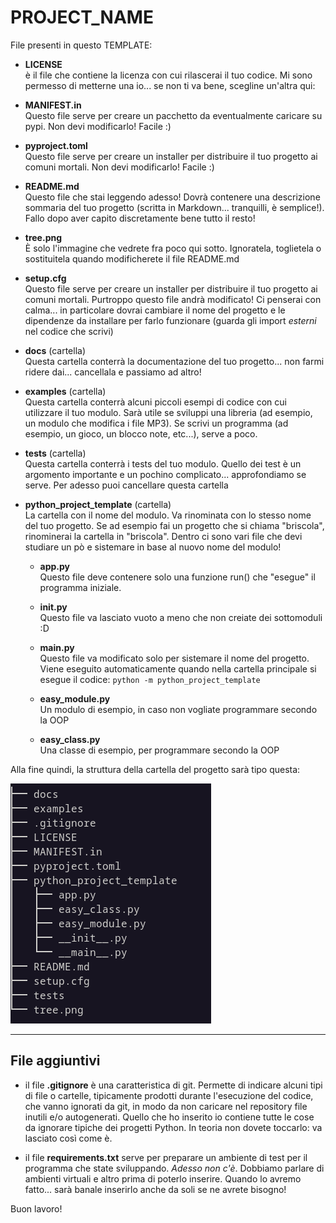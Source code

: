 # PROJECT_NAME

File presenti in questo TEMPLATE:

* **LICENSE**<br>
  è il file che contiene la licenza con cui rilascerai il tuo codice. Mi sono
  permesso di metterne una io... se non ti va bene, scegline un'altra qui:
  
* **MANIFEST.in**<br>
  Questo file serve per creare un pacchetto da eventualmente caricare su pypi.
  Non devi modificarlo! Facile :)
  
* **pyproject.toml**<br>
  Questo file serve per creare un installer per distribuire il tuo progetto ai 
  comuni mortali. 
  Non devi modificarlo! Facile :)
  
* **README.md**<br>
  Questo file che stai leggendo adesso! Dovrà contenere una descrizione sommaria del tuo
  progetto (scritta in Markdown... tranquilli, è semplice!). Fallo dopo aver capito
  discretamente bene tutto il resto!

* **tree.png**<br>
  È solo l'immagine che vedrete fra poco qui sotto. 
  Ignoratela, toglietela o sostituitela quando modificherete il file README.md
  
* **setup.cfg**<br>
  Questo file serve per creare un installer per distribuire il tuo progetto ai 
  comuni mortali. Purtroppo questo file andrà modificato! Ci penserai con calma...
  in particolare dovrai cambiare il nome del progetto e le dipendenze da installare
  per farlo funzionare (guarda gli import *esterni* nel codice che scrivi)
 
* **docs** (cartella)<br>
  Questa cartella conterrà la documentazione del tuo progetto... non farmi ridere dai...
  cancellala e passiamo ad altro!
  
* **examples** (cartella)<br>
  Questa cartella conterrà alcuni piccoli esempi di codice con cui utilizzare il tuo modulo.
  Sarà utile se sviluppi una libreria (ad esempio, un modulo che modifica i file MP3). Se
  scrivi un programma (ad esempio, un gioco, un blocco note, etc...), serve a poco.
  
* **tests** (cartella)<br>
  Questa cartella conterrà i tests del tuo modulo. Quello dei test è un argomento importante
  e un pochino complicato... approfondiamo se serve. Per adesso puoi cancellare questa cartella
  
* **python_project_template** (cartella)<br>
  La cartella con il nome del modulo. Va rinominata con lo stesso nome del tuo progetto. Se
  ad esempio fai un progetto che si chiama "briscola", rinominerai la cartella in "briscola".
  Dentro ci sono vari file che devi studiare un pò e sistemare in base al nuovo nome del 
  modulo!

  * **app.py**<br>
    Questo file deve contenere solo una funzione run() che "esegue" il programma iniziale.
    
  * **__init__.py**<br>
    Questo file va lasciato vuoto a meno che non creiate dei sottomoduli :D
    
  * **__main__.py**<br>
    Questo file va modificato solo per sistemare il nome del progetto. Viene eseguito automaticamente
    quando nella cartella principale si esegue il codice: `python -m python_project_template`
    
  * **easy_module.py**<br>
    Un modulo di esempio, in caso non vogliate programmare secondo la OOP
  
  * **easy_class.py**<br>
    Una classe di esempio, per programmare secondo la OOP
    

Alla fine quindi, la struttura della cartella del progetto sarà tipo questa:

![dir tree](tree.png)

----------------------------------------------------------------------------------------------------------

## File aggiuntivi

* il file **.gitignore** è una caratteristica di git. Permette di indicare alcuni tipi di file o cartelle, tipicamente prodotti durante l'esecuzione del codice, che vanno ignorati
  da git, in modo da non caricare nel repository file inutili e/o autogenerati.
  Quello che ho inserito io contiene tutte le cose da ignorare tipiche dei progetti Python. In teoria non dovete toccarlo: va lasciato così come è.

* il file **requirements.txt** serve per preparare un ambiente di test per il programma che state sviluppando. *Adesso non c'è*. Dobbiamo parlare di ambienti virtuali e altro prima
  di poterlo inserire. Quando lo avremo fatto... sarà banale inserirlo anche da soli se ne avrete bisogno!
  

Buon lavoro!



